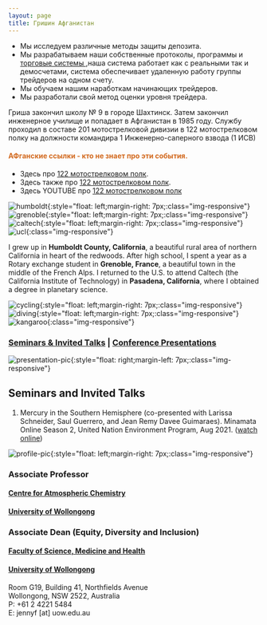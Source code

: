```yaml
---
layout: page
title: Гришин Афганистан
---
```


- Мы исследуем различные методы защиты депозита.
- Мы разрабатываем наши собственные протоколы, программы и [торговые системы ](https://alfrxbot.github.io/systems),наша система работает как с реальными так и демосчетами, система обеспечивает удаленную работу группы трейдеров на одном счету.
- Мы обучаем нашим наработкам начинающих трейдеров.  
- Мы разработали свой метод оценки уровня трейдера.

Гриша закончил школу № 9 в городе Шахтинск. Затем закончил инженерное училище и попадает в Афганистан в 1985 году. Службу проходил в составе 201 мотострелковой дивизии в 122 мотострелковом полку на должности командира 1 Инженерно-саперного взвода (1 ИСВ)

#### <span style="color:chocolate">АФганские ссылки - кто не знает про эти события.</span>

- Здесь  про [122 мотострелковом полк](https://www.bmpvsu.ru/122_msp.php).
- Здесь также про [122 мотострелковом полк](http://kunduz.ru/istoriya_podrazdeleniya43).
- Здесь YOUTUBE про [122 мотострелковом полк](https://www.youtube.com/watch?v=prVFn9JpbP8)

![humboldt](assets/photo_GR/grisha-afgan/image1.png){:style="float: left;margin-right: 7px;:class="img-responsive"}
![grenoble](assets/photo_GR/grisha-afgan/image6.png){:style="float: left;margin-right: 7px;:class="img-responsive"}
![caltech](assets/photo_GR/grisha-afgan/image3.png){:style="float: left;margin-right: 7px;:class="img-responsive"}
![ucl](assets/photo_GR/grisha-afgan/image4.png){:class="img-responsive"}

I grew up in **Humboldt County, California**, a beautiful rural area of northern California in heart of the redwoods. After high school, I spent a year as a Rotary exchange student in **Grenoble, France**, a beautiful town in the middle of the French Alps. I returned to the U.S. to attend Caltech (the California Institute of Technology) in **Pasadena, California**, where I obtained a degree in planetary science. 

![cycling](assets/photo_GR/grisha-afgan/image5.png){:style="float: left;margin-right: 7px;:class="img-responsive"}
![diving](assets/photo_GR/grisha-afgan/image8.png){:style="float: left;margin-right: 7px;:class="img-responsive"}
![kangaroo](assets/photo_GR/grisha-afgan/image7.png){:class="img-responsive"}


### [Seminars & Invited Talks](#seminars-and-invited-talks)    |   [Conference Presentations](#conference-presentations) 

![presentation-pic](assets/photo_GR/grisha-afgan/image8.png){:style="float: right;margin-left: 7px;:class="img-responsive"}

## Seminars and Invited Talks

1. Mercury in the Southern Hemisphere (co-presented with Larissa Schneider, Saul Guerrero, and Jean Remy Davee Guimaraes). Minamata Online Season 2, United Nation Environment Program, Aug 2021. ([watch online](https://www.mercuryconvention.org/en/events/minamata-online-2-mercury-southern-hemisphere))

![profile-pic](assets/photo_GR/grisha-afgan/image8.png){:style="float: left;margin-right: 7px;:class="img-responsive"}
### Associate Professor
#### [Centre for Atmospheric Chemistry](https://www.uow.edu.au/science-medicine-health/research/centre-for-atmospheric-chemistry/)<br />
#### [University of Wollongong](https://www.uow.edu.au/)

### Associate Dean (Equity, Diversity and Inclusion)
#### [Faculty of Science, Medicine and Health](https://www.uow.edu.au/science-medicine-health/)<br />
#### [University of Wollongong](https://www.uow.edu.au/)

Room G19, Building 41, Northfields Avenue  
Wollongong, NSW 2522, Australia  
P: +61 2 4221 5484  
E: jennyf [at] uow.edu.au
